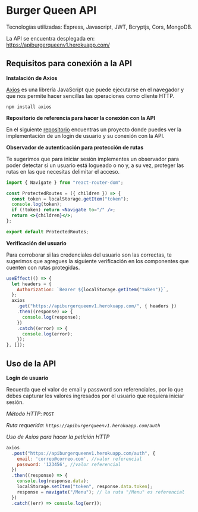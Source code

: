 # Burger Queen API

Tecnologías utilizadas: Express, Javascript, JWT, Bcryptjs, Cors, MongoDB.

La API se encuentra desplegada en: https://apiburgerqueenv1.herokuapp.com/

## Requisitos para conexión a la API

**Instalación de Axios**

[Axios](https://axios-http.com/) es una librería JavaScript que puede ejecutarse en el navegador y que nos permite hacer sencillas las operaciones como cliente HTTP.

```node
npm install axios
```

**Repositorio de referencia para hacer la conexión con la API**

En el siguiente [repositorio](https://github.com/daedov/BurgerApi-Front) encuentras un proyecto donde puedes ver la implementación de un login de usuario y su conexión con la API.

**Observador de autenticación para protección de rutas**

Te sugerimos que para iniciar sesión implementes un observador para poder detectar si un usuario está logueado o no y, a su vez, proteger las rutas en las que necesitas delimitar el acceso.

```jsx
import { Navigate } from "react-router-dom";

const ProtectedRoutes = ({ children }) => {
  const token = localStorage.getItem("token");
  console.log(token);
  if (!token) return <Navigate to="/" />;
  return <>{children}</>;
};

export default ProtectedRoutes;
```

**Verificación del usuario**

Para corroborar si las credenciales del usuario son las correctas, te sugerimos que agregues la siguiente verificación en los componentes que cuenten con rutas protegidas.

```jsx
useEffect(() => {
  let headers = {
    Authorization: `Bearer ${localStorage.getItem("token")}`,
  };
  axios
    .get("https://apiburgerqueenv1.herokuapp.com/", { headers })
    .then((response) => {
      console.log(response);
    })
    .catch((error) => {
      console.log(error);
    });
}, []);
```

## Uso de la API

**Login de usuario**

Recuerda que el valor de email y password son referenciales, por lo que debes capturar los valores ingresados por el usuario que requiera iniciar sesión.

_Método HTTP_: `POST`

_Ruta requerida: `https://apiburgerqueenv1.herokuapp.com/auth`_

_Uso de Axios para hacer la petición HTTP_

```javascript
axios
  .post("https://apiburgerqueenv1.herokuapp.com/auth", {
    email: 'correo@correo.com', //valor referencial
    password: '123456', //valor referencial
  })
  .then((response) => {
    console.log(response.data);
    localStorage.setItem("token", response.data.token);
    response = navigate("/Menu"); // la ruta "/Menu" es referencial
  })
  .catch((err) => console.log(err));
```
